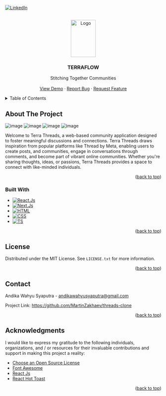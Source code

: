 <a name="readme-top"></a>



<!-- PROJECT SHIELDS -->
<!--
*** I'm using markdown "reference style" links for readability.
*** Reference links are enclosed in brackets [ ] instead of parentheses ( ).
*** See the bottom of this document for the declaration of the reference variables
*** for contributors-url, forks-url, etc. This is an optional, concise syntax you may use.
*** https://www.markdownguide.org/basic-syntax/#reference-style-links
-->
[![LinkedIn][linkedin-shield]][linkedin-url]

<!-- PROJECT LOGO -->
<br />
<div align="center">
  <a href="https://github.com/othneildrew/Best-README-Template">
    <img src="https://github.com/MartinZakhaev/threads-clone/assets/78039794/58044c43-cfeb-4d68-82c1-7a0956da3dce" alt="Logo" width="80" height="120">
  </a>

  <h3 align="center">TERRAFLOW</h3>

  <p align="center">
    Stitching Together Communities
    <br />
    <br />
    <a href="https://threads-clone-kappa.vercel.app/sign-in">View Demo</a>
    ·
    <a href="https://github.com/MartinZakhaev/threads-clone/issues">Report Bug</a>
    ·
    <a href="https://github.com/MartinZakhaev/threads-clone/issues">Request Feature</a>
  </p>
</div>



<!-- TABLE OF CONTENTS -->
<details>
  <summary>Table of Contents</summary>
  <ol>
    <li>
      <a href="#about-the-project">About The Project</a>
      <ul>
        <li><a href="#built-with">Built With</a></li>
      </ul>
    </li>
    <li><a href="#license">License</a></li>
    <li><a href="#contact">Contact</a></li>
    <li><a href="#acknowledgments">Acknowledgments</a></li>
  </ol>
</details>



<!-- ABOUT THE PROJECT -->
## About The Project

![image](https://github.com/MartinZakhaev/threads-clone/assets/78039794/56dc4379-0e94-4a60-9b7b-8d0cc5d833e0)
![image](https://github.com/MartinZakhaev/threads-clone/assets/78039794/79f4431a-d3db-4c1d-a512-337ee4e39421)
![image](https://github.com/MartinZakhaev/threads-clone/assets/78039794/8378268d-3e88-4374-bb66-9814c52cbf0f)
![image](https://github.com/MartinZakhaev/threads-clone/assets/78039794/b46ddee6-1a68-4d66-9d6b-d3f3338eeb9e)

Welcome to Terra Threads, a web-based community application designed to foster meaningful discussions and connections. Terra Threads draws inspiration from popular platforms like Thread by Meta, enabling users to create posts, and communities, engage in conversations through comments, and become part of vibrant online communities. Whether you're sharing thoughts, ideas, or passions, Terra Threads provides a space to connect with like-minded individuals.

<p align="right">(<a href="#readme-top">back to top</a>)</p>

### Built With

* [![React.Js][React.Js]][React-url]
* [![Next.Js][Next.Js]][Next-url]
* [![HTML][HTML5]][HTML-url]
* [![CSS][CSS3]][CSS-url]
* [![TS][TypeScript]][TS-url]

<p align="right">(<a href="#readme-top">back to top</a>)</p>



<!-- LICENSE -->
## License

Distributed under the MIT License. See `LICENSE.txt` for more information.

<p align="right">(<a href="#readme-top">back to top</a>)</p>



<!-- CONTACT -->
## Contact

Andika Wahyu Syaputra - andikawahyusyaputra@gmail.com

Project Link: https://github.com/MartinZakhaev/threads-clone

<p align="right">(<a href="#readme-top">back to top</a>)</p>



<!-- ACKNOWLEDGMENTS -->
## Acknowledgments

I would like to express my gratitude to the following individuals, organizations, and / or resources for their invaluable contributions and support in making this project a reality:

* [Choose an Open Source License](https://choosealicense.com)
* [Font Awesome](https://fontawesome.com)
* [React Js](https://react.dev/)
* [React Hot Toast](https://react-hot-toast.com/)

<p align="right">(<a href="#readme-top">back to top</a>)</p>



<!-- MARKDOWN LINKS & IMAGES -->
<!-- https://www.markdownguide.org/basic-syntax/#reference-style-links -->
[license-shield]: https://img.shields.io/github/license/othneildrew/Best-README-Template.svg?style=for-the-badge
[license-url]: https://github.com/othneildrew/Best-README-Template/blob/master/LICENSE.txt
[linkedin-shield]: https://img.shields.io/badge/-LinkedIn-black.svg?style=for-the-badge&logo=linkedin&colorB=555
[linkedin-url]: https://www.linkedin.com/in/andika-wahyu-syaputra/
[React.Js]: https://img.shields.io/badge/React-20232A?style=for-the-badge&logo=react&logoColor=61DAFB
[React-url]: https://reactjs.org/
[Node.Js]: https://img.shields.io/badge/NodeJs-20232A?style=for-the-badge&logo=nodedotjs
[Node-url]: https://nodejs.org/en
[Express.Js]: https://img.shields.io/badge/Express-20232A?style=for-the-badge&logo=express
[Express-url]: https://expressjs.com/
[HTML5]: https://img.shields.io/badge/HTML-20232A?style=for-the-badge&logo=HTML5
[HTML-url]: https://developer.mozilla.org/en-US/docs/Web/HTML
[CSS3]: https://img.shields.io/badge/CSS-20232A?style=for-the-badge&logo=css3
[CSS-url]: https://developer.mozilla.org/en-US/docs/Web/CSS
[JavaScript]: https://img.shields.io/badge/JavaScript-20232A?style=for-the-badge&logo=javascript
[JS-url]: https://developer.mozilla.org/en-US/docs/Web/JavaScript
[Next.Js]: https://img.shields.io/badge/Next%20Js-20232A?style=for-the-badge&logo=next.js
[Next-url]: https://nextjs.org/
[TypeScript]: https://img.shields.io/badge/TypeScript-20232A?style=for-the-badge&logo=typescript
[TS-url]: https://www.typescriptlang.org/
